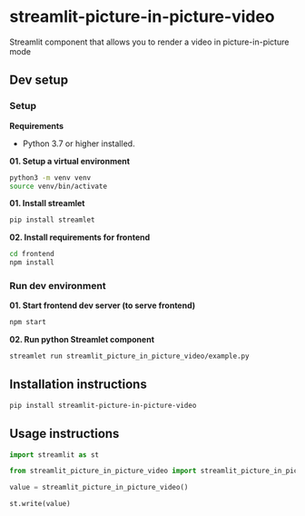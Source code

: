 # streamlit-picture-in-picture-video

Streamlit component that allows you to render a video in picture-in-picture mode


## Dev setup


### Setup

**Requirements**
- Python 3.7 or higher installed.

**01. Setup a virtual environment**
```bash
python3 -m venv venv
source venv/bin/activate
```

**01. Install streamlet**
```bash
pip install streamlet
```

**02. Install requirements for frontend**


```bash
cd frontend
npm install
```

### Run dev environment

**01. Start frontend dev server (to serve frontend)**

```bash
npm start
```

**02. Run python Streamlet component**
```bash
streamlet run streamlit_picture_in_picture_video/example.py
```



## Installation instructions 

```sh
pip install streamlit-picture-in-picture-video
```

## Usage instructions

```python
import streamlit as st

from streamlit_picture_in_picture_video import streamlit_picture_in_picture_video

value = streamlit_picture_in_picture_video()

st.write(value)
````


